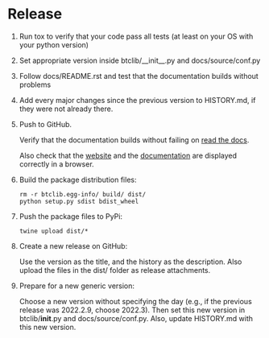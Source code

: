 # Release

1. Run tox to verify that your code pass all tests
   (at least on your OS with your python version)

1. Set appropriate version inside btclib/\_\_init\_\_.py and docs/source/conf.py

1. Follow docs/README.rst and test that
   the documentation builds without problems

1. Add every major changes since the previous version to HISTORY.md,
   if they were not already there.

1. Push to GitHub.

   Verify that the documentation builds without failing on
   [read the docs](https://readthedocs.org/projects/btclib/builds/).

   Also check that the [website](https://btclib.org) and the
   [documentation](https://btclib.readthedocs.io/en/latest/)
   are displayed correctly in a browser.

1. Build the package distribution files:

   ```shell
   rm -r btclib.egg-info/ build/ dist/
   python setup.py sdist bdist_wheel
   ```

1. Push the package files to PyPi:

   ```shell
   twine upload dist/*
   ```

1. Create a new release on GitHub:

   Use the version as the title, and the history as the description.
   Also upload the files in the dist/ folder as release attachments.

1. Prepare for a new generic version:

   Choose a new version without specifying the day (e.g., if the previous
   release was 2022.2.9, choose 2022.3). Then set this new version
   in btclib/__init__.py and docs/source/conf.py.
   Also, update HISTORY.md with this new version.
